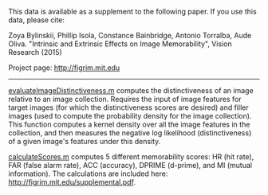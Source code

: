 
This data is available as a supplement to the following paper. 
If you use this data, please cite:

Zoya Bylinskii, Phillip Isola, Constance Bainbridge, Antonio Torralba, Aude Oliva.
"Intrinsic and Extrinsic Effects on Image Memorability", Vision Research (2015)

Project page: http://figrim.mit.edu

------------------------------------------------------------------

[evaluateImageDistinctiveness.m](evaluateImageDistinctiveness.m) computes the distinctiveness of an image relative to an image collection. Requires the input of image features for target images (for which the distinctiveness scores are desired) and filler images (used to compute the probability density for the image collection). This function computes a kernel density over all the image features in the collection, and then measures the negative log likelihood (distinctiveness) of a given image's features under this density.

[calculateScores.m](calculateScores.m) computes 5 different memorability scores: HR (hit rate), FAR (false alarm rate), ACC (accuracy), DPRIME (d-prime), and MI (mutual information). The calculations are included here: http://figrim.mit.edu/supplemental.pdf.